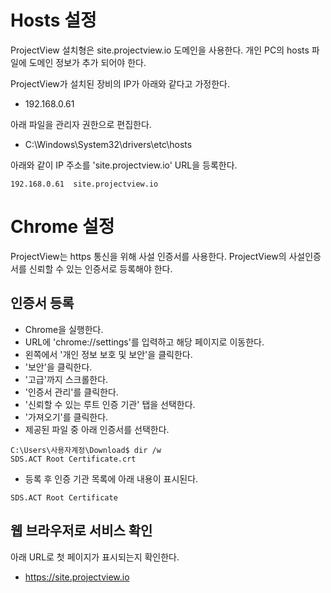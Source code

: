 # Hosts 설정
ProjectView 설치형은 site.projectview.io 도메인을 사용한다.
개인 PC의 hosts 파일에 도메인 정보가 추가 되어야 한다.

ProjectView가 설치된 장비의 IP가 아래와 같다고 가정한다.
* 192.168.0.61

아래 파일을 관리자 권한으로 편집한다.
* C:\Windows\System32\drivers\etc\hosts

아래와 같이 IP 주소를 'site.projectview.io' URL을 등록한다.
```
192.168.0.61  site.projectview.io
```

# Chrome 설정
ProjectView는 https 통신을 위해 사설 인증서를 사용한다.
ProjectView의 사설인증서를 신뢰할 수 있는 인증서로 등록해야 한다.

## 인증서 등록

* Chrome을 실행한다.
* URL에 'chrome://settings'를 입력하고 해당 페이지로 이동한다.
* 왼쪽에서 '개인 정보 보호 및 보안'을 클릭한다.
* '보안'을 클릭한다.
* '고급'까지 스크롤한다.
* '인증서 관리'를 클릭한다.
* '신뢰할 수 있는 루트 인증 기관' 탭을 선택한다.
* '가져오기'를 클릭한다.
* 제공된 파일 중 아래 인증서를 선택한다.

```
C:\Users\사용자계정\Download$ dir /w
SDS.ACT Root Certificate.crt
```

* 등록 후 인증 기관 목록에 아래 내용이 표시된다.

```
SDS.ACT Root Certificate
```

## 웹 브라우저로 서비스 확인

아래 URL로 첫 페이지가 표시되는지 확인한다.

* https://site.projectview.io